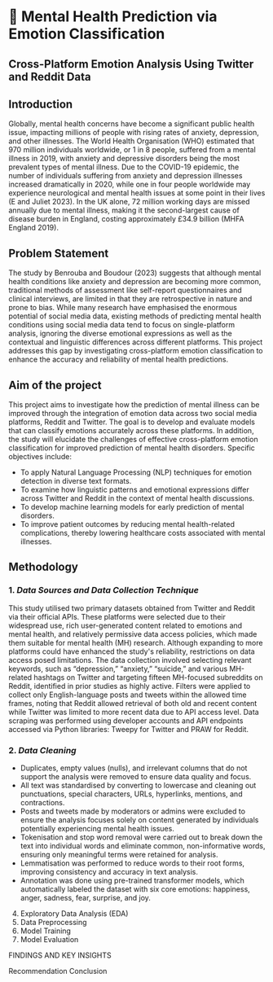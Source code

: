 # 🧠 Mental Health Prediction via Emotion Classification
## Cross-Platform Emotion Analysis Using Twitter and Reddit Data


## Introduction
Globally, mental health concerns have become a significant public health issue, impacting millions of people with rising rates of anxiety, depression, and other illnesses. The World Health Organisation (WHO) estimated that 970 million individuals worldwide, or 1 in 8 people, suffered from a mental illness in 2019, with anxiety and depressive disorders being the most prevalent types of mental illness. Due to the COVID-19 epidemic, the number of individuals suffering from anxiety and depression illnesses increased dramatically in 2020, while one in four people worldwide may experience neurological and mental health issues at some point in their lives (E and Juliet 2023). In the UK alone, 72 million working days are missed annually due to mental illness, making it the second-largest cause of disease burden in England, costing approximately £34.9 billion (MHFA England 2019).

## Problem Statement
The study by Benrouba and Boudour (2023) suggests that although mental health conditions like anxiety and depression are becoming more common, traditional methods of assessment like 
self-report questionnaires and clinical interviews, are limited in that they are retrospective in nature and prone to bias. While many research have emphasised the enormous potential of social media data, existing methods of predicting mental health conditions using social media data tend to focus on single-platform analysis, ignoring the diverse emotional expressions as well as the contextual and linguistic differences across different platforms. This project addresses this gap by investigating cross-platform emotion classification to enhance the accuracy and reliability of mental health predictions. 

## Aim of the project
This project aims to investigate how the prediction of mental illness can be improved through 
the integration of emotion data across two social media platforms, Reddit and Twitter. The goal is to develop and evaluate models that can classify emotions accurately across these platforms. In addition, the study will elucidate the challenges of effective cross-platform emotion classification for improved prediction of mental health disorders. Specific objectives include:
- To apply Natural Language Processing (NLP) techniques for emotion detection in diverse 
text formats.   
- To examine how linguistic patterns and emotional expressions differ across Twitter and 
Reddit in the context of mental health discussions.  
- To develop machine learning models for early prediction of mental disorders. 
- To improve patient outcomes by reducing mental health-related complications, thereby lowering healthcare costs associated with mental illnesses.

## Methodology
### 1. *Data Sources and Data Collection Technique*
This study utilised two primary datasets obtained from Twitter and Reddit via their official APIs. These platforms were selected due to their widespread use, rich user-generated content related to emotions and mental health, and relatively permissive data access policies, which made them suitable for mental health (MH) research. Although expanding to more platforms could have enhanced the study's reliability, restrictions on data access posed limitations. The data collection involved selecting relevant keywords, such as “depression,” “anxiety,” “suicide,” and various MH-related hashtags on Twitter and targeting fifteen MH-focused subreddits on Reddit, identified in prior studies as highly active. Filters were applied to collect only English-language posts and tweets within the allowed time frames, noting that Reddit allowed retrieval of both old and recent content while Twitter was limited to more recent data due to API access level. Data scraping was performed using developer accounts and API endpoints accessed via Python libraries: Tweepy for Twitter and PRAW for Reddit.

### 2. *Data Cleaning*
- Duplicates, empty values (nulls), and irrelevant columns that do not support the analysis were removed to ensure data quality and focus.
- All text was standardised by converting to lowercase and cleaning out punctuations, special characters, URLs, hyperlinks, mentions, and contractions.
- Posts and tweets made by moderators or admins were excluded to ensure the analysis focuses solely on content generated by individuals potentially experiencing mental health issues.
- Tokenisation and stop word removal were carried out to break down the text into individual words and eliminate common, non-informative words, ensuring only meaningful terms were retained for analysis.
- Lemmatisation was performed to reduce words to their root forms, improving consistency and accuracy in text analysis.
- Annotation was done using pre-trained transformer models, which automatically labeled the dataset with six core emotions: happiness, anger, sadness, fear, surprise, and joy.

4. Exploratory Data Analysis (EDA)
5. Data Preprocessing
6. Model Training
7. Model Evaluation

FINDINGS AND KEY INSIGHTS

Recommendation
Conclusion
